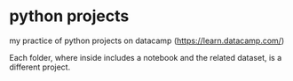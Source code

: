 # python projects
 my practice of python projects on datacamp (https://learn.datacamp.com/)
 
 Each folder, where inside includes a notebook and the related dataset, is a different project.
